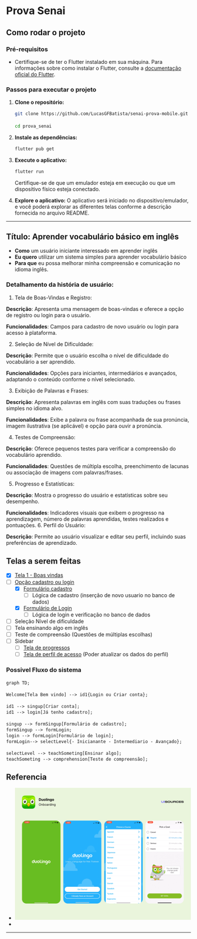 # Prova Senai

## Como rodar o projeto


### Pré-requisitos
- Certifique-se de ter o Flutter instalado em sua máquina. Para informações sobre como instalar o Flutter, consulte a [documentação oficial do Flutter](https://flutter.dev/docs/get-started/install).

### Passos para executar o projeto

1. **Clone o repositório:**
   ```bash
   git clone https://github.com/LucasGFBatista/senai-prova-mobile.git

   cd prova_senai
   ```

2. **Instale as dependências:**
   ```bash
   flutter pub get
   ```

3. **Execute o aplicativo:**
   ```bash
   flutter run
   ```
   Certifique-se de que um emulador esteja em execução ou que um dispositivo físico esteja conectado.

4. **Explore o aplicativo:**
   O aplicativo será iniciado no dispositivo/emulador, e você poderá explorar as diferentes telas conforme a descrição fornecida no arquivo README.

---

## Título: Aprender vocabulário básico em inglês

- **Como** um usuário iniciante interessado em aprender inglês
- **Eu quero** utilizar um sistema simples para aprender vocabulário básico
- **Para que** eu possa melhorar minha compreensão e comunicação no idioma inglês.

### Detalhamento da história de usuário:

1. Tela de Boas-Vindas e Registro:

**Descrição**: Apresenta uma mensagem de boas-vindas e oferece a opção de registro ou login para o usuário.

**Funcionalidades**: Campos para cadastro de novo usuário ou login para acesso à plataforma.

2. Seleção de Nível de Dificuldade:

**Descrição**: Permite que o usuário escolha o nível de dificuldade do vocabulário a ser aprendido.

**Funcionalidades**: Opções para iniciantes, intermediários e avançados, adaptando o conteúdo conforme o nível selecionado.

3. Exibição de Palavras e Frases:

**Descrição**: Apresenta palavras em inglês com suas traduções ou frases simples no idioma alvo.

**Funcionalidades**: Exibe a palavra ou frase acompanhada de sua pronúncia, imagem ilustrativa (se aplicável) e opção para ouvir a pronúncia.

4. Testes de Compreensão:

**Descrição**: Oferece pequenos testes para verificar a compreensão do vocabulário aprendido.

**Funcionalidades**: Questões de múltipla escolha, preenchimento de lacunas ou associação de imagens com palavras/frases.

5. Progresso e Estatísticas:

**Descrição**: Mostra o progresso do usuário e estatísticas sobre seu desempenho.

**Funcionalidades**: Indicadores visuais que exibem o progresso na aprendizagem, número de palavras aprendidas, testes realizados e pontuações.
6. Perfil do Usuário:

**Descrição**: Permite ao usuário visualizar e editar seu perfil, incluindo suas preferências de aprendizado.



## Telas a serem feitas
- [x] [Tela 1 - Boas vindas](/prova_senai/lib/pages/onboard.page.dart)
- [ ] [Opção cadastro ou login](/prova_senai/lib/pages/onboard.page.dart)
	- [x] [Formulário cadastro](/prova_senai/lib/pages/singup.page.dart)
        - [ ] Lógica de cadastro (inserção de novo usuario no banco de dados)
	- [x] [Formulário de Login](/prova_senai/lib/pages/login.page.dart)
        - [ ] Lógica de login e verificação no banco de dados
- [ ] Seleção Nível de dificuldade
- [ ] Tela ensinando algo em inglês
- [ ] Teste de compreensão (Questões de múltiplas escolhas)
- [ ] Sidebar
    - [ ] [Tela de progressos](/prova_senai/lib/pages/progress.dart)
    - [ ] [Tela de perfil de acesso](/prova_senai/lib/pages/profile.dart)
        (Poder atualizar os dados do perfil)

### Possivel Fluxo do sistema

```mermaid
graph TD;

Welcome[Tela Bem vindo] --> id1{Login ou Criar conta};

id1 --> singup[Criar conta];
id1 --> login[Já tenho cadastro];

singup --> formSingup[Formulário de cadastro];
formSingup --> formLogin;
login --> formLogin[Formulário de login];
formLogin--> selectLevel{- Inicianante - Intermediario - Avançado};

selectLevel --> teachSometing[Ensinar algo];
teachSometing --> comprehension[Teste de compreensão];
```


## Referencia
- ![Alt text](/prova_senai/assets/image01.png)
- 


---



